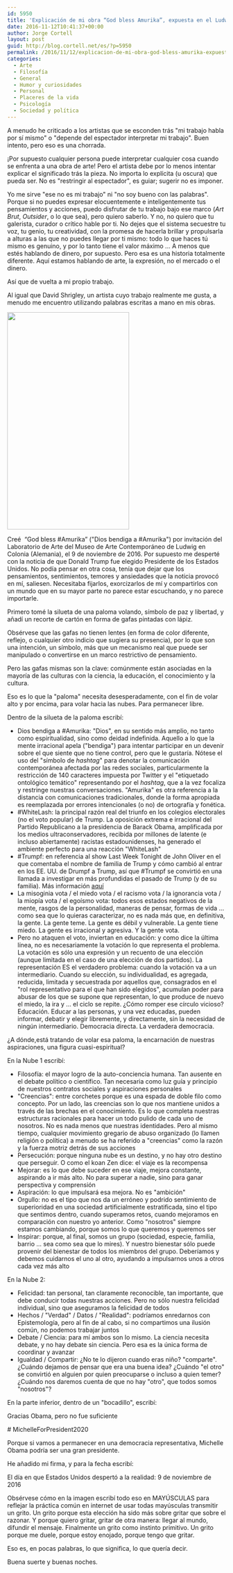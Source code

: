 ```yaml
---
id: 5950
title: 'Explicación de mi obra “God bless Amurika”, expuesta en el Ludwig Museum (Colonia)'
date: 2016-11-12T10:41:37+00:00
author: Jorge Cortell
layout: post
guid: http://blog.cortell.net/es/?p=5950
permalink: /2016/11/12/explicacion-de-mi-obra-god-bless-amurika-expuesta-en-el-ludwig-museum-colonia/
categories:
  - Arte
  - Filosofí­a
  - General
  - Humor y curiosidades
  - Personal
  - Placeres de la vida
  - Psicología
  - Sociedad y polí­tica
---
```

A menudo he criticado a los artistas que se esconden trás "mi trabajo habla por sí mismo" o "depende del espectador interpretar mi trabajo". Buen intento, pero eso es una chorrada.

¡Por supuesto cualquier persona puede interpretar cualquier cosa cuando se enfrenta a una obra de arte! Pero el artista debe por lo menos intentar explicar el significado trás la pieza. No importa lo explícita (u oscura) que pueda ser. No es "restringir al espectador", es guiar; sugerir no es imponer.

Yo me sirve "ese no es mi trabajo" ni "no soy bueno con las palabras". Porque si no puedes expresar elocuentemente e inteligentemente tus pensamientos y acciones, puedo disfrutar de tu trabajo bajo ese marco (_Art Brut_, _Outsider_, o lo que sea), pero quiero saberlo. Y no, no quiero que tu galerista, curador o crítico hable por ti. No dejes que el sistema secuestre tu voz, tu genio, tu creatividad, con la promesa de hacerla brillar y propulsarla a alturas a las que no puedes llegar por ti mismo: todo lo que haces tú mismo es genuino, y por lo tanto tiene el valor máximo ... A menos que estés hablando de dinero, por supuesto. Pero esa es una historia totalmente diferente. Aquí estamos hablando de arte, la expresión, no el mercado o el dinero.

Así que de vuelta a mi propio trabajo.

Al igual que David Shrigley, un artista cuyo trabajo realmente me gusta, a menudo me encuentro utilizando palabras escritas a mano en mis obras.

<img class="aligncenter size-medium" src="https://c6.staticflickr.com/6/5645/30879022645_917be03398.jpg" alt="" width="281" height="500" />

Creé  <span>“God bless #Amurika” </span>("Dios bendiga a #Amurika") por invitación del Laboratorio de Arte del Museo de Arte Contemporáneo de Ludwig en Colonia (Alemania), el 9 de noviembre de 2016. Por supuesto me desperté con la noticia de que Donald Trump fue elegido Presidente de los Estados Unidos. No podía pensar en otra cosa, tenía que dejar que los pensamientos, sentimientos, temores y ansiedades que la noticia provocó en mí, saliesen. Necesitaba fijarlos, exorcizarlos de mí y compartirlos con un mundo que en su mayor parte no parece estar escuchando, y no parece importarle.

Primero tomé la silueta de una paloma volando, símbolo de paz y libertad, y añadí un recorte de cartón en forma de gafas pintadas con lápiz.

Obsérvese que las gafas no tienen lentes (en forma de color diferente, reflejo, o cualquier otro indicio que sugiera su presencia), por lo que son una intención, un símbolo, más que un mecanismo real que puede ser manipulado o convertirse en un marco restrictivo de pensamiento.

Pero las gafas mismas son la clave: comúnmente están asociadas en la mayoría de las culturas con la ciencia, la educación, el conocimiento y la cultura.

Eso es lo que la "paloma" necesita desesperadamente, con el fin de volar alto y por encima, para volar hacia las nubes. Para permanecer libre.

Dentro de la silueta de la paloma escribí:

  * Dios bendiga a #Amurika: "Dios", en su sentido más amplio, no tanto como espiritualidad, sino como deidad indefinida. Aquello a lo que la mente irracional apela ("bendiga") para intentar participar en un devenir sobre el que siente que no tiene control, pero que le gustaría. Nótese el uso del "símbolo de _hashtag_" para denotar la comunicación contemporánea afectada por las redes sociales, particularmente la restricción de 140 caracteres impuesta por Twitter y el "etiquetado ontológico temático" representando por el _hashtag_, que a la vez focaliza y restringe nuestras conversaciones. "Amurika" es otra referencia a la distancia con comunicaciones tradicionales, donde la forma apropiada es reemplazada por errores intencionales (o no) de ortografía y fonética.
  * #WhiteLash: la principal razón real del triunfo en los colegios electorales (no el voto popular) de Trump. La oposición extrema e irracional del Partido Republicano a la presidencia de Barack Obama, amplificada por los medios ultraconservadores, recibida por millones de latente (e incluso abiertamente) racistas estadounidenses, ha generado el ambiente perfecto para una reacción "WhiteLash"
  * #Trumpf: en referencia al show <span>Last Week Tonight</span> de John Oliver en el que comentaba el nombre de familia de Trump y cómo cambió al entrar en los EE. UU. de Drumpf a Trump, así que #Trumpf se convirtió en una llamada a investigar en más profundidas el pasado de Trump (y de su familia). Más información [aquí](https://www.bustle.com/articles/144969-what-does-drumpf-mean-donald-trumps-original-family-surname-has-an-apt-translation)
  * La misoginia vota / el miedo vota / el racismo vota / la ignorancia vota / la miopía vota / el egoísmo vota: todos esos estados negativos de la mente, rasgos de la personalidad, maneras de pensar, formas de vida ... como sea que lo quieras caracterizar, no es nada más que, en definitiva, la gente. La gente teme. La gente es débil y vulnerable. La gente tiene miedo. La gente es irracional y agresiva. Y la gente vota.
  * Pero no ataquen el voto, inviertan en educación: y como dice la última línea, no es necesariamente la votación lo que representa el problema. La votación es sólo una expresión y un recuento de una elección (aunque limitada en el caso de una elección de dos partidos). La representación ES el verdadero problema: cuando la votación va a un intermediario. Cuando su elección, su individualidad, es agregada, reducida, limitada y secuestrada por aquellos que, consagrados en el "rol representativo para el que han sido elegidos", acumulan poder para abusar de los que se supone que representan, lo que produce de nuevo el miedo, la ira y ... el ciclo se repite. ¿Cómo romper ese círculo vicioso? Educación. Educar a las personas, y una vez educadas, pueden informar, debatir y elegir libremente, y directamente, sin la necesidad de ningún intermediario. Democracia directa. La verdadera democracia.

¿A dónde,está tratando de volar esa paloma, la encarnación de nuestras aspiraciones, una figura cuasi-espiritual?

En la Nube 1 escribí:

  * Filosofía: el mayor logro de la auto-conciencia humana. Tan ausente en el debate político o científico. Tan necesaria como luz guía y principio de nuestros contratos sociales y aspiraciones personales
  * "Creencias": entre corchetes porque es una espada de doble filo como concepto. Por un lado, las creencias son lo que nos mantiene unidos a través de las brechas en el conocimiento. Es lo que completa nuestras estructuras racionales para hacer un todo pulido de cada uno de nosotros. No es nada menos que nuestras identidades. Pero al mismo tiempo, cualquier movimiento gregario de abuso organizado (lo llamen religión o política) a menudo se ha referido a "creencias" como la razón y la fuerza motriz detrás de sus acciones
  * Persecución: porque ninguna nube es un destino, y no hay otro destino que perseguir. O como el koan Zen dice: el viaje es la recompensa
  * Mejorar: es lo que debe suceder en ese viaje, mejora constante, aspirando a ir más alto. No para superar a nadie, sino para ganar perspectiva y comprensión
  * Aspiración: lo que impulsará esa mejora. No es "ambición"
  * Orgullo: no es el tipo que nos da un erróneo y podrido sentimiento de superioridad en una sociedad artificialmente estratificada, sino el tipo que sentimos dentro, cuando superamos retos, cuando mejoramos en comparación con nuestro yo anterior. Como "nosotros" siempre estamos cambiando, porque somos lo que queremos y queremos ser
  * Inspirar: porque, al final, somos un grupo (sociedad, especie, familia, barrio ... sea como sea que lo mires). Y nuestro bienestar sólo puede provenir del bienestar de todos los miembros del grupo. Deberíamos y debemos cuidarnos el uno al otro, ayudando a impulsarnos unos a otros cada vez más alto

En la Nube 2:

  * Felicidad: tan personal, tan claramente reconocible, tan importante, que debe conducir todas nuestras acciones. Pero no sólo nuestra felicidad individual, sino que aseguramos la felicidad de todos
  * Hechos / "Verdad" / Datos / "Realidad": podríamos enredarnos con Epistemología, pero al fin de al cabo, si no compartimos una ilusión común, no podemos trabajar juntos
  * Debate / Ciencia: para mí ambos son lo mismo. La ciencia necesita debate, y no hay debate sin ciencia. Pero esa es la única forma de coordinar y avanzar
  * Igualdad / Compartir: ¿No te lo dijeron cuando eras niño? "comparte". ¿Cuándo dejamos de pensar que era una buena idea? ¿Cuándo "el otro" se convirtió en alguien por quien preocuparse o incluso a quien temer? ¿Cuándo nos daremos cuenta de que no hay "otro", que todos somos "nosotros"?

En la parte inferior, dentro de un "bocadillo", escribí:

Gracias Obama, pero no fue suficiente

\# MichelleForPresident2020

Porque si vamos a permanecer en una democracia representativa, Michelle Obama podría ser una gran presidente.

He añadido mi firma, y para la fecha escribí:

El día en que Estados Unidos despertó a la realidad: 9 de noviembre de 2016

Obsérvese cómo en la imagen escribí todo eso en MAYÚSCULAS para reflejar la práctica común en internet de usar todas mayúsculas transmitir un grito. Un grito porque esta elección ha sido más sobre gritar que sobre el razonar. Y porque quiero gritar, gritar de otra manera: llegar al mundo, difundir el mensaje. Finalmente un grito como instinto primitivo. Un grito porque me duele, porque estoy enojado, porque tengo que gritar.

Eso es, en pocas palabras, lo que significa, lo que quería decir.

Buena suerte y buenas noches.
